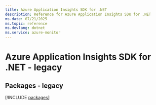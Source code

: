 ```yaml
---
title: Azure Application Insights SDK for .NET
description: Reference for Azure Application Insights SDK for .NET
ms.date: 07/21/2025
ms.topic: reference
ms.devlang: dotnet
ms.service: azure-monitor
---
```

# Azure Application Insights SDK for .NET - legacy
## Packages - legacy
[!INCLUDE [packages](application-insights-index.md)]